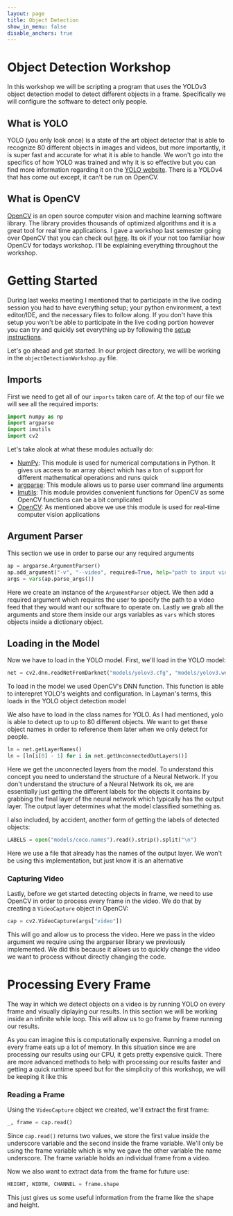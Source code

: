 ```yaml
---
layout: page
title: Object Detection
show_in_menu: false
disable_anchors: true
---
```


# Object Detection Workshop
In this workshop we will be scripting a program that uses the YOLOv3 object detection model to detect different objects in a frame. Specifically we will configure the software to detect only people.

## What is YOLO
YOLO (you only look once) is a state of the art object detector that is able to recognize 80 different objects in images and videos, but more importantly, it is super fast and accurate for what it is able to handle. We won't go into the specifics of how YOLO was trained and why it is so effective but you can find more information regarding it on the [YOLO website](https://pjreddie.com/darknet/yolo/). There is a YOLOv4 that has come out except, it can't be run on OpenCV.

## What is OpenCV
[OpenCV](https://opencv.org/opencv-ai-competition-2021/) is an open source computer vision and machine learning software library. The library provides thousands of optimized algorithms and it is a great tool for real time applications. I gave a workshop last semester going over OpenCV that you can check out [here](https://hectorenevarez.github.io/AIClubWorkshopsFall20/#workshop-6-computer-vision-1). Its ok if your not too familiar how OpenCV for todays workshop. I'll be explaining everything throughout the workshop.

# Getting Started
During last weeks meeting I mentioned that to participate in the live coding session you had to have everything setup; your python environment, a text editor/IDE, and the necessary files to follow along. If you don't have this setup you won't be able to participate in the live coding portion however you can try and quickly set everything up by following the [setup instructions](https://hectorenevarez.github.io/AIClubWorkshopsSpring21/workshop3/settingup).

Let's go ahead and get started. In our project directory, we will be working in the ```objectDetectionWorkshop.py``` file.

## Imports
First we need to get all of our ```imports``` taken care of. At the top of our file we will see all the required imports:

```python
import numpy as np
import argparse
import imutils
import cv2
```

Let's take alook at what these modules actually do:
- [NumPy](https://numpy.org/devdocs/user/whatisnumpy.html): This module is used for numerical computations in Python. It gives us access to an array object which has a ton of support for different mathematical operations and runs quick
- [argparse](https://docs.python.org/3/library/argparse.html): This module allows us to parse user command line arguments
- [Imutils](https://github.com/jrosebr1/imutils): This module provides convenient functions for OpenCV as some OpenCV functions can be a bit complicated
- [OpenCV](https://opencv.org/): As mentioned above we use this module is used for real-time computer vision applications

## Argument Parser
This section we use in order to parse our any required arguments
```python
ap = argparse.ArgumentParser()
ap.add_argument("-v", "--video", required=True, help="path to input video")
args = vars(ap.parse_args())
```

Here we create an instance of the ```ArgumentParser``` object. We then add a required argument which requires the user to specify the path to a video feed that they would want our software to operate on. Lastly we grab all the arguments and store them inside our args variables as ```vars``` which stores objects inside a dictionary object.

## Loading in the Model
Now we have to load in the YOLO model. First, we'll load in the YOLO model:
```python
net = cv2.dnn.readNetFromDarknet("models/yolov3.cfg", "models/yolov3.weights")
```

To load in the model we used OpenCV's DNN function. This function is able to interepret YOLO's weights and configuration. In Layman's terms, this loads in the YOLO object detection model

We also have to load in the class names for YOLO. As I had mentioned, yolo is able to detect up to up to 80 different objects. We want to get these object names in order to reference them later when we only detect for people.

```python
ln = net.getLayerNames()
ln = [ln[i[0] - 1] for i in net.getUnconnectedOutLayers()]
```

Here we get the unconnected layers from the model. To understand this concept you need to understand the structure of a Neural Network. If you don't understand the structure of a Neural Network its ok, we are essentially just getting the different labels for the objects it contains by grabbing the final layer of the neural network which typically has the output layer. The output layer determines what the model classified something as.

I also included, by accident, another form of getting the labels of detected objects:
```python
LABELS = open("models/coco.names").read().strip().split("\n")
```

Here we use a file that already has the names of the output layer. We won't be using this implementation, but just know it is an alternative

### Capturing Video
Lastly, before we get started detecting objects in frame, we need to use OpenCV in order to process every frame in the video. We do that by creating a ```VideoCapture``` object in OpenCV:
```python
cap = cv2.VideoCapture(args["video"])
```

This will go and allow us to process the video. Here we pass in the video argument we require using the argparser library we previously implemented. We did this because it allows us to quickly change the video we want to process without directly changing the code.

# Processing Every Frame
The way in which we detect objects on a video is by running YOLO on every frame and visually diplaying our results. In this section we will be working inside an infinite while loop. This will allow us to go frame by frame running our results.

As you can imagine this is computationally expensive. Running a model on every frame eats up a lot of memory. In this situation since we are processing our results using our CPU, it gets pretty expensive quick. There are more advanced methods to help with processing our results faster and getting a quick runtime speed but for the simplicity of this workshop, we will be keeping it like this

### Reading a Frame
Using the ```VideoCapture``` object we created, we'll extract the first frame:
```python
_, frame = cap.read()
```
Since ```cap.read()``` returns two values, we store the first value inside the underscore variable and the second inside the frame variable. We'll only be using the frame variable which is why we gave the other variable the name underscore. The frame variable holds an individual frame from a video.

Now we also want to extract data from the frame for future use:
```python
HEIGHT, WIDTH, CHANNEL = frame.shape
```

This just gives us some useful information from the frame like the shape and height.
